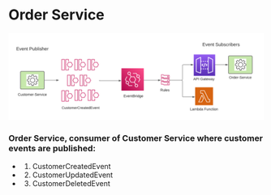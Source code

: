# Order Service

![customer-order-eventbridge.png](customer-order-eventbridge.png)

###  Order Service, consumer of Customer Service where customer events are published:
* 1. CustomerCreatedEvent
* 2. CustomerUpdatedEvent
* 3. CustomerDeletedEvent
 